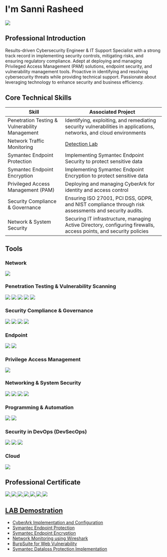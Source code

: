 # I'm Sanni Rasheed
<a href="https://www.linkedin.com/in/rasheed-sanni/"><img src="https://img.shields.io/badge/-LinkedIn-0072b1?&style=for-the-badge&logo=linkedin&logoColor=white" /></a>

## Professional Introduction
Results-driven Cybersecurity Engineer & IT Support Specialist with a strong track record in implementing security controls, mitigating risks, and ensuring regulatory compliance. Adept at deploying and managing Privileged Access Management (PAM) solutions, endpoint security, and vulnerability management tools. Proactive in identifying and resolving cybersecurity threats while providing technical support. Passionate about leveraging technology to enhance security and business efficiency.

## Core Technical Skills
| Skill                                         | Associated Project         |
|-----------------------------------------------|----------------------------|
| Penetration Testing & Vulnerability Management| Identifying, exploiting, and remediating security vulnerabilities in applications, networks, and cloud environments |
| Network Traffic Monitoring                    | <a href="https://google.com">Detection Lab</a>|
| Symantec Endpoint Protection                  |Implementing Symantec Endpoint Security to protect sensitive data|
| Symantec Endpoint Encryption                  |Implementing Symantec Endpoint Encryption to protect sensitive data|
| Privileged Access Management (PAM)            | Deploying and managing CyberArk for identity and access control|
| Security Compliance & Governance              |Ensuring ISO 27001, PCI DSS, GDPR, and NIST compliance through risk assessments and security audits.|
| Network & System Security                     | Securing IT infrastructure, managing Active Directory, configuring firewalls, access points, and security policies |

## Tools
### Network
<div>
    <img src="https://img.shields.io/badge/-Wireshark-1679A7?&style=for-the-badge&logo=Wireshark&logoColor=white" />
</div>

### Penetration Testing & Vulnerability Scanning
<div>
    <img src="https://img.shields.io/badge/-Burp_Suite-FF6F00?&style=for-the-badge&logo=BurpSuite&logoColor=white" />
    <img src="https://img.shields.io/badge/-Nessus-008CBA?&style=for-the-badge&logo=Tenable&logoColor=white" />
    <img src="https://img.shields.io/badge/-Qualys_VMDR-ED1C24?&style=for-the-badge&logo=Qualys&logoColor=white" />
    <img src="https://img.shields.io/badge/-OWASP_ZAP-7B42BC?&style=for-the-badge&logo=OWASP&logoColor=white" />
    <img src="https://img.shields.io/badge/-Nexpose-1F2D5A?&style=for-the-badge&logo=Rapid7&logoColor=white" />
</div>

### Security Compliance & Governance
<div>
    <img src="https://img.shields.io/badge/-ISO_27001-005C97?&style=for-the-badge&logo=ISO&logoColor=white" />
    <img src="https://img.shields.io/badge/-PCI_DSS-008CBA?&style=for-the-badge&logo=Security&logoColor=white" />
    <img src="https://img.shields.io/badge/-GDPR-005BAC?&style=for-the-badge&logo=GDPR&logoColor=white" />
    <img src="https://img.shields.io/badge/-NIST_Frameworks-FFCC00?&style=for-the-badge&logo=NIST&logoColor=black" />
</div>

### Endpoint
<div>
    <img src="https://img.shields.io/badge/-Symantec_Endpoint_Protection-FFD700?&style=for-the-badge&logo=Symantec&logoColor=black" />
    <img src="https://img.shields.io/badge/-Symantec_Endpoint_Encryption-FFD700?&style=for-the-badge&logo=Symantec&logoColor=black" />
</div>

### Privilege Access Management
<div>
    <img src="https://img.shields.io/badge/-CyberArk-1F2D5A?&style=for-the-badge&logo=CyberArk&logoColor=white" />
</div>

### Networking & System Security
<div>
    <img src="https://img.shields.io/badge/-Active_Directory-0078D4?&style=for-the-badge&logo=Microsoft&logoColor=white" />
    <img src="https://img.shields.io/badge/-Firewalls-FF5733?&style=for-the-badge&logo=Security&logoColor=white" />
    <img src="https://img.shields.io/badge/-Access_Points-2E86C1?&style=for-the-badge&logo=Network&logoColor=white" />
    <img src="https://img.shields.io/badge/-Microsoft_365_Identity_and_Services-0078D4?&style=for-the-badge&logo=Microsoft&logoColor=white" />
<div>

### Programming & Automation
<div>
    <img src="https://img.shields.io/badge/-Python-3776AB?&style=for-the-badge&logo=Python&logoColor=white" />
    <img src="https://img.shields.io/badge/-PowerShell-5391FE?&style=for-the-badge&logo=PowerShell&logoColor=white" />
</div>

### Security in DevOps (DevSecOps)
<div>
    <img src="https://img.shields.io/badge/-CI/CD_Pipeline_Integration-2496ED?&style=for-the-badge&logo=Jenkins&logoColor=white" />
    <img src="https://img.shields.io/badge/-SAST_&_DAST_in_Jenkins-2496ED?&style=for-the-badge&logo=Jenkins&logoColor=white" />
    <img src="https://img.shields.io/badge/-GitHub_Actions-181717?&style=for-the-badge&logo=GitHubActions&logoColor=white" />
</div>

### Cloud
<div>
    <img src="https://img.shields.io/badge/-Azure_Fundamentals-0078D4?&style=for-the-badge&logo=Microsoft-Azure&logoColor=white" />
</div>

## Professional Certificate
<div>
    <a href="https://www.credly.com/earner/earned/badge/231db8c7-473b-4c24-9c68-37cca39996c4">
    <img src="https://img.shields.io/badge/-IBM_Cybersecurity_Analyst_Professional-1F70C1?&style=for-the-badge&logo=IBM&logoColor=white"/>
    <a href="https://www.credly.com/badges/147aeabc-e2b7-45e2-be87-9e901de23fcd/linked_in_profile">    
    <img src="https://img.shields.io/badge/-Google_Cybersecurity_Certificate-4285F4?&style=for-the-badge&logo=Google&logoColor=white" 
    <a href="https://www.credly.com/earner/earned/badge/7f123a3f-b319-4145-8fc2-de16abd8dc0e">
    <img src="https://img.shields.io/badge/-Microsoft_Certified_Azure_Fundamentals-0078D4?&style=for-the-badge&logo=Microsoft&logoColor=white" />
    <a href="https://www.credly.com/earner/earned/badge/78edf8f9-e01f-4944-a967-f209c73db816">
    <img src="https://img.shields.io/badge/-Certified_in_Cybersecurity_(ISC2)-00A57E?&style=for-the-badge&logo=ISC2&logoColor=white" />
    <a href="https://www.credly.com/earner/earned/badge/28144db8-dfe3-4d73-af0d-d64497392d99">
    <img src="https://img.shields.io/badge/-CyberArk_Defender--PAM-1F2D5A?&style=for-the-badge&logo=CyberArk&logoColor=white" />
    <a href="https://www.credly.com/earner/earned/badge/72063d08-22cd-4182-b3a2-a1284061f368">
    <img src="https://img.shields.io/badge/-CyberArk_Sentry-1F2D5A?&style=for-the-badge&logo=CyberArk&logoColor=white" />
    <a href="https://www.credly.com/badges/fd04ab03-1aaa-4ba7-b112-4f0606e21e49/linked_in_profile">
    <img src="https://img.shields.io/badge/-Google_AI_Essentials-4285F4?&style=for-the-badge&logo=Google&logoColor=white" />
</div>
        
## LAB Demostration
- CyberArk Implementation and Configuration
- Symantec Endpoint Protection
- Symantec Endpoint Encryption
- Network Monitoring using Wireshark
- BurpSuite for Web Vulnerability
- Symantec Dataloss Protection Implementation


